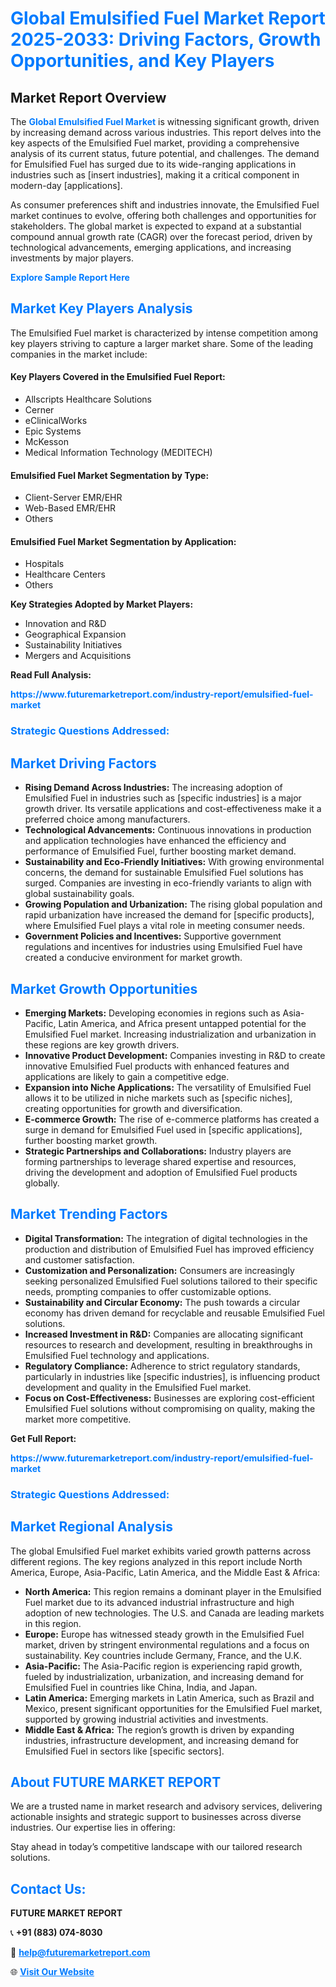 <h1 style="color: #007BFF;">Global Emulsified Fuel Market Report 2025-2033: Driving Factors, Growth Opportunities, and Key Players</h1>

<section id="overview">
<h2>Market Report Overview</h2>
<p>The <a href="https://www.futuremarketreport.com/industry-report/emulsified-fuel-market" style="color: #007BFF; text-decoration: none;"><strong>Global Emulsified Fuel Market</strong></a> is witnessing significant growth, driven by increasing demand across various industries. This report delves into the key aspects of the Emulsified Fuel market, providing a comprehensive analysis of its current status, future potential, and challenges. The demand for Emulsified Fuel has surged due to its wide-ranging applications in industries such as [insert industries], making it a critical component in modern-day [applications].</p>
<p>As consumer preferences shift and industries innovate, the Emulsified Fuel market continues to evolve, offering both challenges and opportunities for stakeholders. The global market is expected to expand at a substantial compound annual growth rate (CAGR) over the forecast period, driven by technological advancements, emerging applications, and increasing investments by major players.</p>
</section>

<section id="overview">
<p><a href="https://www.futuremarketreport.com/request-sample/reportId=34728" style="color: #007BFF; text-decoration: none;"><strong>Explore Sample Report Here</strong></a></p>
</section>

<section id="key-players">
<h2 style="color: #007BFF;">Market Key Players Analysis</h2>
<p>The Emulsified Fuel market is characterized by intense competition among key players striving to capture a larger market share. Some of the leading companies in the market include:</p>
<h4>Key Players Covered in the Emulsified Fuel Report:</h4>
<ul><li>Allscripts Healthcare Solutions</li><li>Cerner</li><li>eClinicalWorks</li><li>Epic Systems</li><li>McKesson</li><li>Medical Information Technology (MEDITECH)</li></ul>
<h4>Emulsified Fuel Market Segmentation by Type:</h4>
<ul><li>Client-Server EMR/EHR</li><li>Web-Based EMR/EHR</li><li>Others</li></ul>

<h4>Emulsified Fuel Market Segmentation by Application:</h4>
<ul><li>Hospitals</li><li>Healthcare Centers</li><li>Others</li></ul>
<p><strong>Key Strategies Adopted by Market Players:</strong></p>
<ul>
<li>Innovation and R&D</li>
<li>Geographical Expansion</li>
<li>Sustainability Initiatives</li>
<li>Mergers and Acquisitions</li>
</ul>
</section>

<section>
<p><strong>Read Full Analysis: </strong></p><a href="https://www.futuremarketreport.com/industry-report/emulsified-fuel-market" style="color: #007BFF; text-decoration: none;"><strong>https://www.futuremarketreport.com/industry-report/emulsified-fuel-market</strong></a>
<h3 style="color: #007BFF;">Strategic Questions Addressed:</h3>
</section>

<section id="driving-factors">
<h2 style="color: #007BFF;">Market Driving Factors</h2>
<ul>
<li><strong>Rising Demand Across Industries:</strong> The increasing adoption of Emulsified Fuel in industries such as [specific industries] is a major growth driver. Its versatile applications and cost-effectiveness make it a preferred choice among manufacturers.</li>
<li><strong>Technological Advancements:</strong> Continuous innovations in production and application technologies have enhanced the efficiency and performance of Emulsified Fuel, further boosting market demand.</li>
<li><strong>Sustainability and Eco-Friendly Initiatives:</strong> With growing environmental concerns, the demand for sustainable Emulsified Fuel solutions has surged. Companies are investing in eco-friendly variants to align with global sustainability goals.</li>
<li><strong>Growing Population and Urbanization:</strong> The rising global population and rapid urbanization have increased the demand for [specific products], where Emulsified Fuel plays a vital role in meeting consumer needs.</li>
<li><strong>Government Policies and Incentives:</strong> Supportive government regulations and incentives for industries using Emulsified Fuel have created a conducive environment for market growth.</li>
</ul>
</section>

<section id="growth-opportunities">
<h2 style="color: #007BFF;">Market Growth Opportunities</h2>
<ul>
<li><strong>Emerging Markets:</strong> Developing economies in regions such as Asia-Pacific, Latin America, and Africa present untapped potential for the Emulsified Fuel market. Increasing industrialization and urbanization in these regions are key growth drivers.</li>
<li><strong>Innovative Product Development:</strong> Companies investing in R&D to create innovative Emulsified Fuel products with enhanced features and applications are likely to gain a competitive edge.</li>
<li><strong>Expansion into Niche Applications:</strong> The versatility of Emulsified Fuel allows it to be utilized in niche markets such as [specific niches], creating opportunities for growth and diversification.</li>
<li><strong>E-commerce Growth:</strong> The rise of e-commerce platforms has created a surge in demand for Emulsified Fuel used in [specific applications], further boosting market growth.</li>
<li><strong>Strategic Partnerships and Collaborations:</strong> Industry players are forming partnerships to leverage shared expertise and resources, driving the development and adoption of Emulsified Fuel products globally.</li>
</ul>
</section>

<section id="trending-factors">
<h2 style="color: #007BFF;">Market Trending Factors</h2>
<ul>
<li><strong>Digital Transformation:</strong> The integration of digital technologies in the production and distribution of Emulsified Fuel has improved efficiency and customer satisfaction.</li>
<li><strong>Customization and Personalization:</strong> Consumers are increasingly seeking personalized Emulsified Fuel solutions tailored to their specific needs, prompting companies to offer customizable options.</li>
<li><strong>Sustainability and Circular Economy:</strong> The push towards a circular economy has driven demand for recyclable and reusable Emulsified Fuel solutions.</li>
<li><strong>Increased Investment in R&D:</strong> Companies are allocating significant resources to research and development, resulting in breakthroughs in Emulsified Fuel technology and applications.</li>
<li><strong>Regulatory Compliance:</strong> Adherence to strict regulatory standards, particularly in industries like [specific industries], is influencing product development and quality in the Emulsified Fuel market.</li>
<li><strong>Focus on Cost-Effectiveness:</strong> Businesses are exploring cost-efficient Emulsified Fuel solutions without compromising on quality, making the market more competitive.</li>
</ul>
</section>

<section>
<p><strong>Get Full Report: </strong></p><a href="https://www.futuremarketreport.com/industry-report/emulsified-fuel-market" style="color: #007BFF; text-decoration: none;"><strong>https://www.futuremarketreport.com/industry-report/emulsified-fuel-market</strong></a>
<h3 style="color: #007BFF;">Strategic Questions Addressed:</h3>
</section>


<section id="regional-analysis">
<h2 style="color: #007BFF;">Market Regional Analysis</h2>
<p>The global Emulsified Fuel market exhibits varied growth patterns across different regions. The key regions analyzed in this report include North America, Europe, Asia-Pacific, Latin America, and the Middle East & Africa:</p>
<ul>
<li><strong>North America:</strong> This region remains a dominant player in the Emulsified Fuel market due to its advanced industrial infrastructure and high adoption of new technologies. The U.S. and Canada are leading markets in this region.</li>
<li><strong>Europe:</strong> Europe has witnessed steady growth in the Emulsified Fuel market, driven by stringent environmental regulations and a focus on sustainability. Key countries include Germany, France, and the U.K.</li>
<li><strong>Asia-Pacific:</strong> The Asia-Pacific region is experiencing rapid growth, fueled by industrialization, urbanization, and increasing demand for Emulsified Fuel in countries like China, India, and Japan.</li>
<li><strong>Latin America:</strong> Emerging markets in Latin America, such as Brazil and Mexico, present significant opportunities for the Emulsified Fuel market, supported by growing industrial activities and investments.</li>
<li><strong>Middle East & Africa:</strong> The region’s growth is driven by expanding industries, infrastructure development, and increasing demand for Emulsified Fuel in sectors like [specific sectors].</li>
</ul>
</section>

<footer>
<h2 style="color: #007BFF;">About FUTURE MARKET REPORT</h2>
<p>We are a trusted name in market research and advisory services, delivering actionable insights and strategic support to businesses across diverse industries. Our expertise lies in offering:</p>

<p>Stay ahead in today’s competitive landscape with our tailored research solutions.</p>

<h2 style="color: #007BFF;">Contact Us:</h2>
<p><strong>FUTURE MARKET REPORT</strong></p>
<p>📞 <strong>+91 (883) 074-8030</strong></p>
<p>📧 <strong><a href="mailto:help@futuremarketreport.com" style="color: #007BFF;">help@futuremarketreport.com</a></strong></p>
<p>🌐 <strong><a href="https://www.futuremarketreport.com/" style="color: #007BFF;">Visit Our Website</a></strong></p>
</footer>